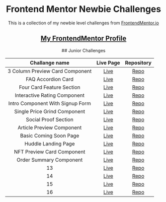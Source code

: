 <h1 align="center">Frontend Mentor Newbie Challenges</h1>

<p align="center">This is a collection of my newbie level challenges from <a href="https://www.frontendmentor.io/" target="_blank">FrontendMentor.io</a></p>

<h2 align="center"><a href="https://www.frontendmentor.io/profile/dnksebastian" target="_blank">My FrontendMentor Profile</a></h2>

<div align="center">
## Junior Challenges

| Challange name | Live Page | Repository |
| :------------: | :-------: | :--------: |
| 3 Column Preview Card Component |  <a href="https://dnksebastian.github.io/Frontend-Mentor-Newbie-Solutions/3-column-preview-card-component-main/" target="_blank">Live</a> | <a href="https://github.com/dnksebastian/Frontend-Mentor-Newbie-Solutions/tree/main/3-column-preview-card-component-main" target="_blank">Repo</a> |
| FAQ Accordion Card |  <a href="https://dnksebastian.github.io/Frontend-Mentor-Newbie-Solutions/faq-accordion-card-main/" target="_blank">Live</a>  |  <a href="https://github.com/dnksebastian/Frontend-Mentor-Newbie-Solutions/tree/main/faq-accordion-card-main" target="_blank">Repo</a>  |
| Four Card Feature Section | <a href="https://dnksebastian.github.io/Frontend-Mentor-Newbie-Solutions/four-card-feature-section-master/" target="_blank">Live</a>  | <a href="https://github.com/dnksebastian/Frontend-Mentor-Newbie-Solutions/tree/main/four-card-feature-section-master" target="_blank">Repo</a>  |
| Interactive Rating Component | <a href="https://dnksebastian.github.io/Frontend-Mentor-Newbie-Solutions/interactive-rating-component-main/" target="_blank">Live</a>  | <a href="https://github.com/dnksebastian/Frontend-Mentor-Newbie-Solutions/tree/main/interactive-rating-component-main" target="_blank">Repo</a>  |
| Intro Component With Signup Form | <a href="https://dnksebastian.github.io/Frontend-Mentor-Newbie-Solutions/intro-component-with-signup-form-master/" target="_blank">Live</a>  | <a href="https://github.com/dnksebastian/Frontend-Mentor-Newbie-Solutions/tree/main/intro-component-with-signup-form-master" target="_blank">Repo</a>  |
| Single Price Grind Component | <a href="https://dnksebastian.github.io/Frontend-Mentor-Newbie-Solutions/single-price-grid-component-master/" target="_blank">Live</a>  | <a href="https://github.com/dnksebastian/Frontend-Mentor-Newbie-Solutions/tree/main/single-price-grid-component-master" target="_blank">Repo</a>  |
| Social Proof Section | <a href="https://dnksebastian.github.io/Frontend-Mentor-Newbie-Solutions/social-proof-section-master/" target="_blank">Live</a>  | <a href="https://github.com/dnksebastian/Frontend-Mentor-Newbie-Solutions/tree/main/social-proof-section-master" target="_blank">Repo</a>  |
| Article Preview Component | <a href="https://dnksebastian.github.io/Frontend-Mentor-Newbie-Solutions/article-preview-component-master/" target="_blank">Live</a>  | <a href="https://github.com/dnksebastian/Frontend-Mentor-Newbie-Solutions/tree/main/article-preview-component-master" target="_blank">Repo</a>  |
| Basic Coming Soon Page | <a href="https://dnksebastian.github.io/Frontend-Mentor-Newbie-Solutions/basic-coming-soon-page-main/" target="_blank">Live</a>  | <a href="https://github.com/dnksebastian/Frontend-Mentor-Newbie-Solutions/tree/main/basic-coming-soon-page-main" target="_blank">Repo</a>  |
| Huddle Landing Page | <a href="https://dnksebastian.github.io/Frontend-Mentor-Newbie-Solutions/huddle-landing-page-with-single-introductory-section-master/" target="_blank">Live</a>  | <a href="https://github.com/dnksebastian/Frontend-Mentor-Newbie-Solutions/tree/main/huddle-landing-page-with-single-introductory-section-master" target="_blank">Repo</a>  |
| NFT Preview Card Component | <a href="https://dnksebastian.github.io/Frontend-Mentor-Newbie-Solutions/nft-preview-card-component-main/" target="_blank">Live</a>  | <a href="https://github.com/dnksebastian/Frontend-Mentor-Newbie-Solutions/tree/main/nft-preview-card-component-main" target="_blank">Repo</a>  |
| Order Summary Component | <a href="https://dnksebastian.github.io/Frontend-Mentor-Newbie-Solutions/order-summary-component-main/" target="_blank">Live</a>  | <a href="https://github.com/dnksebastian/Frontend-Mentor-Newbie-Solutions/tree/main/order-summary-component-main" target="_blank">Repo</a>  |
| 13 | <a href="" target="_blank">Live</a>  | <a href="" target="_blank">Repo</a>  |
| 14 | <a href="" target="_blank">Live</a>  | <a href="" target="_blank">Repo</a>  |
| 15 | <a href="" target="_blank">Live</a>  | <a href="" target="_blank">Repo</a>  |
| 16 | <a href="" target="_blank">Live</a>  | <a href="" target="_blank">Repo</a>  |

</div>